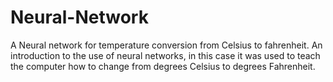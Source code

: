 # Neural-Network
A Neural network for temperature conversion from Celsius to fahrenheit.
An introduction to the use of neural networks, in this case it was used to teach the computer how to change from degrees Celsius to degrees Fahrenheit. 
